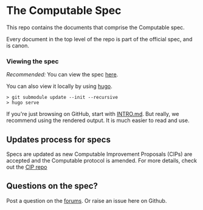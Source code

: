 # The Computable Spec

This repo contains the documents that comprise the
Computable spec.

Every document in the top level of the repo is part of
the official spec, and is canon. 
### Viewing the spec

*Recommended:* You can view the spec [here](https://computablelabs.github.io/compspec).

You can also view it locally by using [hugo](https://gohugo.io/).

```
> git submodule update --init --recursive
> hugo serve
```

If you're just browsing on GitHub, start with [INTRO.md](INTRO.md). But really, we recommend using
the rendered output. It is much easier to read and use.

## Updates process for specs

Specs are updated as new Computable Improvement
Proposals (CIPs) are accepted and the Computable
protocol is amended. For more details, check out the
[CIP repo](https://github.com/computablelabs/CIPs)

## Questions on the spec?

Post a question on the
[forums](https://forum.computable.io/). Or raise an
issue here on Github.
